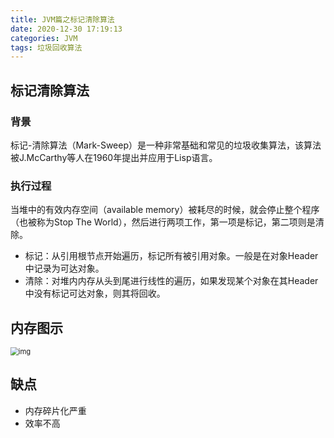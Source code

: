 ```yaml
---
title: JVM篇之标记清除算法
date: 2020-12-30 17:19:13
categories: JVM
tags: 垃圾回收算法
---
```


##  标记清除算法

### 背景

标记-清除算法（Mark-Sweep）是一种非常基础和常见的垃圾收集算法，该算法被J.McCarthy等人在1960年提出并应用于Lisp语言。

### 执行过程

当堆中的有效内存空间（available memory）被耗尽的时候，就会停止整个程序（也被称为Stop The World），然后进行两项工作，第一项是标记，第二项则是清除。

- 标记：从引用根节点开始遍历，标记所有被引用对象。一般是在对象Header中记录为可达对象。
- 清除：对堆内内存从头到尾进行线性的遍历，如果发现某个对象在其Header中没有标记可达对象，则其将回收。

##  内存图示

<img src="https://img-blog.csdnimg.cn/20200729093822729.png" alt="img" style="zoom:80%;" />

##  缺点

- 内存碎片化严重
- 效率不高